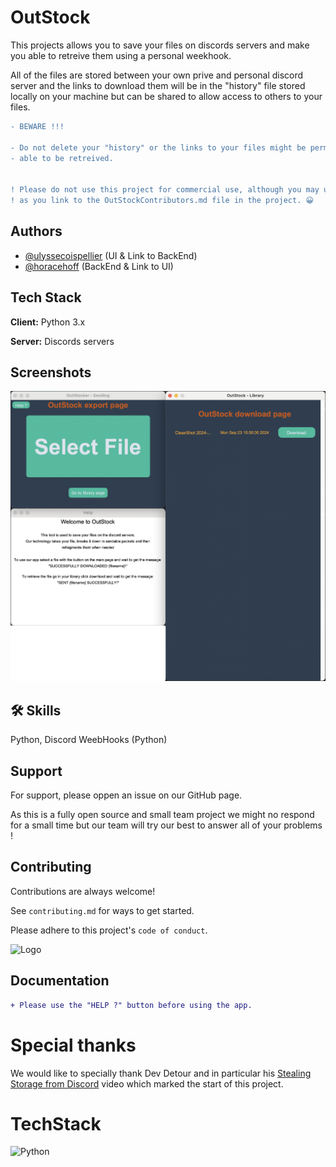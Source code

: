 
# OutStock

This projects allows you to save your files on discords servers and make you able to retreive them using a personal weekhook.

All of the files are stored between your own prive and personal discord server and the links to download them will be in the "history" file stored locally on your machine but can be shared to allow access to others to your files.

```diff
- BEWARE !!!

- Do not delete your "history" or the links to your files might be permanetly lost and wont be
- able to be retreived.


! Please do not use this project for commercial use, although you may use our code in any project of yours as long
! as you link to the OutStockContributors.md file in the project. 😀

```

## Authors

- [@ulyssecoispellier](https://github.com/ulyssecoispellier) (UI & Link to BackEnd)
- [@horacehoff](https://github.com/horacehoff) (BackEnd & Link to UI)


## Tech Stack

**Client:** Python 3.x

**Server:** Discords servers


## Screenshots

![App Screenshot](https://github.com/horacehoff/outstock/blob/2ce8db1b02ac78935d1d86e58f688470472b8e29/readmeAssets/ScreenshotOfAllThePages.png)
## 🛠 Skills
Python, Discord WeebHooks (Python)


## Support

For support, please oppen an issue on our GitHub page.

As this is a fully open source and small team project we might no respond for a small time but our team will try our best to answer all of your problems !


## Contributing

Contributions are always welcome!

See `contributing.md` for ways to get started.

Please adhere to this project's `code of conduct`.




![Logo]([https://raw.githubusercontent.com/horacehoff/outstock/refs/heads/main/guiAssets/outstock.ico?token=GHSAT0AAAAAACVTRRKZTJHPUL5JVVMYP5KOZXRHMIQ](https://github.com/horacehoff/outstock/blob/342dc274e924c9e40c515d74e58688a633a331e1/guiAssets/outstock.ico))

## Documentation

```diff
+ Please use the "HELP ?" button before using the app.
```


# Special thanks

We would like to specially thank Dev Detour and in particular his [Stealing Storage from Discord](https://www.youtube.com/watch?v=c_arQ-6ElYI) video which marked the start of this project.

# TechStack
![Python](https://img.shields.io/badge/python-3670A0?style=for-the-badge&logo=python&logoColor=ffdd54)
